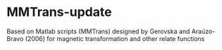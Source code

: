 # MMTrans-update
Based on Matlab scripts (MMTrans) designed by Gerovska and Araúzo-Bravo (2006) for magnetic transformation and other relate functions
